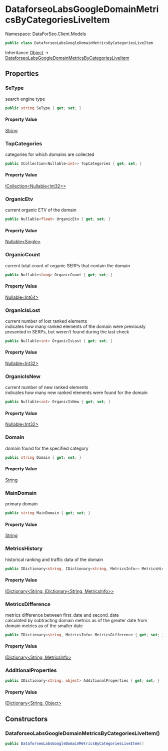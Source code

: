 # DataforseoLabsGoogleDomainMetricsByCategoriesLiveItem

Namespace: DataForSeo.Client.Models

```csharp
public class DataforseoLabsGoogleDomainMetricsByCategoriesLiveItem
```

Inheritance [Object](https://docs.microsoft.com/en-us/dotnet/api/system.object) → [DataforseoLabsGoogleDomainMetricsByCategoriesLiveItem](./dataforseo.client.models.dataforseolabsgoogledomainmetricsbycategoriesliveitem.md)

## Properties

### **SeType**

search engine type

```csharp
public string SeType { get; set; }
```

#### Property Value

[String](https://docs.microsoft.com/en-us/dotnet/api/system.string)<br>

### **TopCategories**

categories for which domains are collected

```csharp
public ICollection<Nullable<int>> TopCategories { get; set; }
```

#### Property Value

[ICollection&lt;Nullable&lt;Int32&gt;&gt;](https://docs.microsoft.com/en-us/dotnet/api/system.collections.generic.icollection-1)<br>

### **OrganicEtv**

current organic ETV of the domain

```csharp
public Nullable<float> OrganicEtv { get; set; }
```

#### Property Value

[Nullable&lt;Single&gt;](https://docs.microsoft.com/en-us/dotnet/api/system.nullable-1)<br>

### **OrganicCount**

current total count of organic SERPs that contain the domain

```csharp
public Nullable<long> OrganicCount { get; set; }
```

#### Property Value

[Nullable&lt;Int64&gt;](https://docs.microsoft.com/en-us/dotnet/api/system.nullable-1)<br>

### **OrganicIsLost**

current number of lost ranked elements
 <br>indicates how many ranked elements of the domain were previously presented in SERPs, but weren’t found during the last check

```csharp
public Nullable<int> OrganicIsLost { get; set; }
```

#### Property Value

[Nullable&lt;Int32&gt;](https://docs.microsoft.com/en-us/dotnet/api/system.nullable-1)<br>

### **OrganicIsNew**

current number of new ranked elements
 <br>indicates how many new ranked elements were found for the domain

```csharp
public Nullable<int> OrganicIsNew { get; set; }
```

#### Property Value

[Nullable&lt;Int32&gt;](https://docs.microsoft.com/en-us/dotnet/api/system.nullable-1)<br>

### **Domain**

domain found for the specified category

```csharp
public string Domain { get; set; }
```

#### Property Value

[String](https://docs.microsoft.com/en-us/dotnet/api/system.string)<br>

### **MainDomain**

primary domain

```csharp
public string MainDomain { get; set; }
```

#### Property Value

[String](https://docs.microsoft.com/en-us/dotnet/api/system.string)<br>

### **MetricsHistory**

historical ranking and traffic data of the domain

```csharp
public IDictionary<string, IDictionary<string, MetricsInfo>> MetricsHistory { get; set; }
```

#### Property Value

[IDictionary&lt;String, IDictionary&lt;String, MetricsInfo&gt;&gt;](https://docs.microsoft.com/en-us/dotnet/api/system.collections.generic.idictionary-2)<br>

### **MetricsDifference**

metrics difference between first_date and second_date
 <br>calculated by subtracting domain metrics as of the greater date from domain metrics as of the smaller date

```csharp
public IDictionary<string, MetricsInfo> MetricsDifference { get; set; }
```

#### Property Value

[IDictionary&lt;String, MetricsInfo&gt;](https://docs.microsoft.com/en-us/dotnet/api/system.collections.generic.idictionary-2)<br>

### **AdditionalProperties**

```csharp
public IDictionary<string, object> AdditionalProperties { get; set; }
```

#### Property Value

[IDictionary&lt;String, Object&gt;](https://docs.microsoft.com/en-us/dotnet/api/system.collections.generic.idictionary-2)<br>

## Constructors

### **DataforseoLabsGoogleDomainMetricsByCategoriesLiveItem()**

```csharp
public DataforseoLabsGoogleDomainMetricsByCategoriesLiveItem()
```
